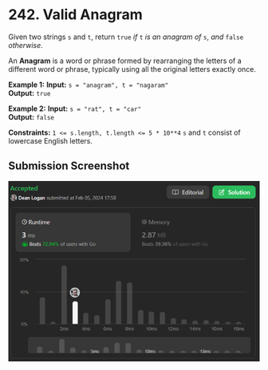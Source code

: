 # 242. Valid Anagram

Given two strings `s` and `t`, return `true` *if* `t` *is an anagram of* `s`, *and* `false` *otherwise*.

An **Anagram** is a word or phrase formed by rearranging the letters of a different word or phrase, typically using all the original letters exactly once.

**Example 1:**
    **Input:** `s = "anagram", t = "nagaram"`  
    **Output:** `true`  

**Example 2:**
    **Input:** `s = "rat", t = "car"`  
    **Output:** `false`  

**Constraints:**
    `1 <= s.length, t.length <= 5 * 10**4`
    `s` and `t` consist of lowercase English letters.

## Submission Screenshot

![Image](./valid-anagram.png)